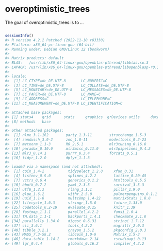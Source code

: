 
<!-- README.md is generated from README.Rmd. Please edit that file -->

# overoptimistic_trees

<!-- badges: start -->
<!-- badges: end -->

The goal of overoptimistic_trees is to …

<!-- What is special about using `README.Rmd` instead of just `README.md`? You can include R chunks like so: -->

``` r

sessionInfo()
#> R version 4.2.2 Patched (2022-11-10 r83330)
#> Platform: x86_64-pc-linux-gnu (64-bit)
#> Running under: Debian GNU/Linux 12 (bookworm)
#> 
#> Matrix products: default
#> BLAS:   /usr/lib/x86_64-linux-gnu/openblas-pthread/libblas.so.3
#> LAPACK: /usr/lib/x86_64-linux-gnu/openblas-pthread/libopenblasp-r0.3.21.so
#> 
#> locale:
#>  [1] LC_CTYPE=de_DE.UTF-8       LC_NUMERIC=C              
#>  [3] LC_TIME=de_DE.UTF-8        LC_COLLATE=de_DE.UTF-8    
#>  [5] LC_MONETARY=de_DE.UTF-8    LC_MESSAGES=de_DE.UTF-8   
#>  [7] LC_PAPER=de_DE.UTF-8       LC_NAME=C                 
#>  [9] LC_ADDRESS=C               LC_TELEPHONE=C            
#> [11] LC_MEASUREMENT=de_DE.UTF-8 LC_IDENTIFICATION=C       
#> 
#> attached base packages:
#> [1] stats4    grid      stats     graphics  grDevices utils     datasets 
#> [8] methods   base     
#> 
#> other attached packages:
#>  [1] nlme_3.1-162        party_1.3-11        strucchange_1.5-3  
#>  [4] sandwich_3.0-2      zoo_1.8-11          modeltools_0.2-23  
#>  [7] mvtnorm_1.1-3       R6_2.5.1            mlr3tuning_0.16.0  
#> [10] paradox_0.10.0      mlr3misc_0.11.0     mlr3pipelines_0.4.2
#> [13] mlr3_0.14.1         purrr_0.3.4         forcats_0.5.1      
#> [16] tidyr_1.2.0         dplyr_1.1.3        
#> 
#> loaded via a namespace (and not attached):
#>  [1] coin_1.4-2           tidyselect_1.2.0     xfun_0.31           
#>  [4] listenv_0.9.0        splines_4.2.2        lattice_0.20-45     
#>  [7] vctrs_0.6.4          generics_0.1.2       htmltools_0.5.5     
#> [10] bbotk_0.7.2          yaml_2.3.5           survival_3.5-3      
#> [13] utf8_1.2.3           rlang_1.1.1          pillar_1.9.0        
#> [16] glue_1.6.2           withr_2.5.0          palmerpenguins_0.1.1
#> [19] uuid_1.1-0           multcomp_1.4-22      matrixStats_1.0.0   
#> [22] lifecycle_1.0.3      stringr_1.5.0        future_1.33.0       
#> [25] codetools_0.2-19     evaluate_0.15        knitr_1.39          
#> [28] fastmap_1.1.1        parallel_4.2.2       fansi_1.0.4         
#> [31] TH.data_1.1-1        backports_1.4.1      checkmate_2.1.0     
#> [34] parallelly_1.34.0    digest_0.6.31        stringi_1.7.12      
#> [37] cli_3.6.1            tools_4.2.2          magrittr_2.0.3      
#> [40] tibble_3.2.1         crayon_1.5.2         pkgconfig_2.0.3     
#> [43] MASS_7.3-58.2        libcoin_1.0-9        Matrix_1.5-3        
#> [46] data.table_1.14.2    rmarkdown_2.14       rstudioapi_0.13     
#> [49] lgr_0.4.4            globals_0.16.2       compiler_4.2.2
```

<!-- You'll still need to render `README.Rmd` regularly, to keep `README.md` up-to-date. `devtools::build_readme()` is handy for this. You could also use GitHub Actions to re-render `README.Rmd` every time you push. An example workflow can be found here: <https://github.com/r-lib/actions/tree/v1/examples>. -->
<!-- You can also embed plots, for example: -->
<!-- ```{r pressure, echo = FALSE} -->
<!-- plot(pressure) -->
<!-- ``` -->
<!-- In that case, don't forget to commit and push the resulting figure files, so they display on GitHub. -->
